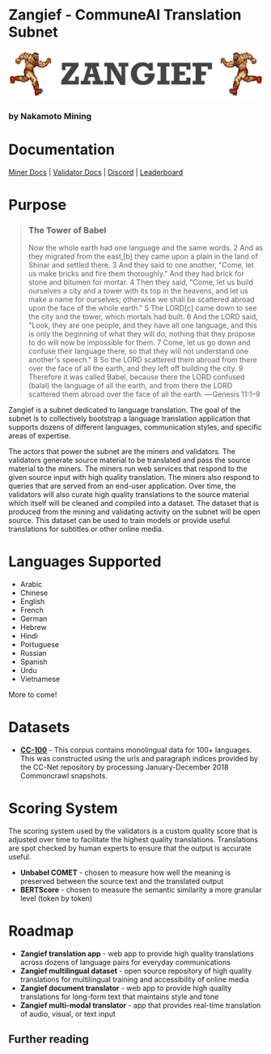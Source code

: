 # Zangief - CommuneAI Translation Subnet 


![ZANGIEF](docs/images/zangief.png)

### by Nakamoto Mining
# Documentation

[Miner Docs](docs/miners.md) | [Validator Docs](docs/validators.md) | [Discord](https://discord.com) | [Leaderboard](https://fa7059c84c27288fd6.gradio.live)

# Purpose

> ### **The Tower of Babel**
> 
>Now the whole earth had one language and the same words. 2 And as they migrated from the east,[b] they came upon a plain in the land of Shinar and settled there. 3 And they said to one another, "Come, let us make bricks and fire them thoroughly." And they had brick for stone and bitumen for mortar. 4 Then they said, "Come, let us build ourselves a city and a tower with its top in the heavens, and let us make a name for ourselves; otherwise we shall be scattered abroad upon the face of the whole earth." 5 The LORD[c] came down to see the city and the tower, which mortals had built. 6 And the LORD said, "Look, they are one people, and they have all one language, and this is only the beginning of what they will do; nothing that they propose to do will now be impossible for them. 7 Come, let us go down and confuse their language there, so that they will not understand one another's speech." 8 So the LORD scattered them abroad from there over the face of all the earth, and they left off building the city. 9 Therefore it was called Babel, because there the LORD confused (balal) the language of all the earth, and from there the LORD scattered them abroad over the face of all the earth.
>— Genesis 11:1–9

Zangief is a subnet dedicated to language translation. The goal of the subnet is to collectively bootstrap a language translation application that supports dozens of different languages, communication styles, and specific areas of expertise. 

The actors that power the subnet are the miners and validators. The validators generate source material to be translated and pass the source material to the miners. The miners run web services that respond to the given source input with high quality translation. The miners also respond to queries that are served from an end-user application. Over time, the validators will also curate high quality translations to the source material which itself will be cleaned and compiled into a dataset. The dataset that is produced from the mining and validating activity on the subnet will be open source. This dataset can be used to train models or provide useful translations for subtitles or other online media. 

# Languages Supported

* Arabic
* Chinese
* English
* French
* German
* Hebrew
* Hindi
* Portuguese
* Russian
* Spanish
* Urdu
* Vietnamese

More to come!

# Datasets

* **[CC-100](https://huggingface.co/datasets/cc100)** - This corpus contains monolingual data for 100+ languages. This was constructed using the urls and paragraph indices provided by the CC-Net repository by processing January-December 2018 Commoncrawl snapshots.

# Scoring System

The scoring system used by the validators is a custom quality score that is adjusted over time to facilitate the highest quality translations. Translations are spot checked by human experts to ensure that the output is accurate useful.

* **Unbabel COMET** - chosen to measure how well the meaning is preserved between the source text and the translated output
* **BERTScore** - chosen to measure the semantic similarity a more granular level (token by token)

# Roadmap

* **Zangief translation app** - web app to provide high quality translations across dozens of language pairs for everyday communications
* **Zangief multilingual dataset** - open source repository of high quality translations for multilingual training and accessibility of online media
* **Zangief document translator** - web app to provide high quality translations for long-form text that maintains style and tone
* **Zangief multi-modal translator** - app that provides real-time translation of audio, visual, or text input 

## Further reading

